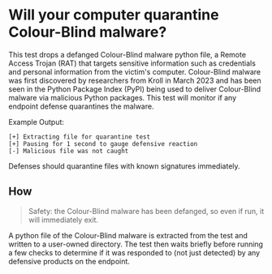 # Will your computer quarantine Colour-Blind malware?

This test drops a defanged Colour-Blind malware python file, a Remote Access Trojan (RAT) that targets sensitive information such as credentials and personal information from the victim's computer. Colour-Blind malware was first discovered by researchers from Kroll in March 2023 and has been seen in the Python Package Index (PyPI) being used to deliver Colour-Blind malware via malicious Python packages. This test will monitor if any endpoint defense quarantines the malware.

Example Output:
```
[+] Extracting file for quarantine test
[+] Pausing for 1 second to gauge defensive reaction
[-] Malicious file was not caught
```

Defenses should quarantine files with known signatures immediately.

## How

> Safety: the Colour-Blind malware has been defanged, so even if run, it will immediately exit.

A python file of the Colour-Blind malware is extracted from the test and written to a user-owned directory. The test then waits briefly before running a few checks to determine if it was responded to (not just detected) by any defensive products on the endpoint.